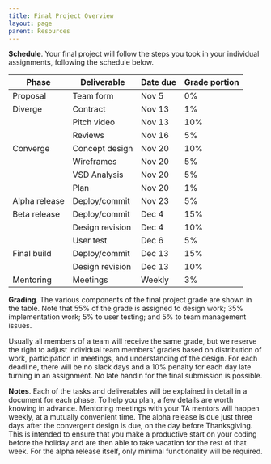 ```yaml
---
title: Final Project Overview
layout: page
parent: Resources
---
```


**Schedule**. Your final project will follow the steps you took in your individual assignments, following the schedule below.

| Phase | Deliverable | Date due | Grade portion |
| ----- | ----- |----- |----- |
| Proposal | Team form | Nov 5 | 0%|
| Diverge | Contract | Nov 13 | 1% |
| | Pitch video | Nov 13 | 10% |
| | Reviews | Nov 16 | 5% |
| Converge | Concept design | Nov 20 | 10% |
| | Wireframes | Nov 20 | 5% |
| | VSD Analysis | Nov 20 | 5% |
| | Plan | Nov 20 | 1% |
| Alpha release | Deploy/commit | Nov 23 | 5% |
| Beta release | Deploy/commit | Dec 4 | 15% |
|  | Design revision | Dec 4 | 10% |
|  | User test | Dec 6 | 5% |
| Final build | Deploy/commit | Dec 13 | 15% |
|  | Design revision | Dec 13 | 10% |
| Mentoring | Meetings | Weekly | 3% |

**Grading**. The various components of the final project grade are shown in the table. Note that 55% of the grade is assigned to design work; 35% implementation work; 5% to user testing; and 5% to team management issues.

Usually all members of a team will receive the same grade, but we reserve the right to adjust individual team members' grades based on distribution of work, participation in meetings, and understanding of the design. For each deadline, there will be no slack days and a 10% penalty for each day late turning in an assignment. No late handin for the final submission is possible.

**Notes**. Each of the tasks and deliverables will be explained in detail in a document for each phase. To help you plan, a few details are worth knowing in advance. Mentoring meetings with your TA mentors will happen weekly, at a mutually convenient time. The alpha release is due just three days after the convergent design is due, on the day before Thanksgiving. This is intended to ensure that you make a productive start on your coding before the holiday and are then able to take vacation for the rest of that week. For the alpha release itself, only minimal functionality will be required.
